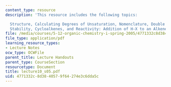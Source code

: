```yaml
---
content_type: resource
description: 'This resource includes the following topics:

  Structure, Calculating Degrees of Unsaturation, Nomenclature, Double Bond Geometry,
  Stability, Cycloalkenes, and Reactivity: Addition of H-X to an Alkene (Example).'
file: /media/courses/5-12-organic-chemistry-i-spring-2005/4771332c8d3840579f64274e3c6dda5c_lecture10_s05.pdf
file_type: application/pdf
learning_resource_types:
- Lecture Notes
ocw_type: OCWFile
parent_title: Lecture Handouts
parent_type: CourseSection
resourcetype: Document
title: lecture10_s05.pdf
uid: 4771332c-8d38-4057-9f64-274e3c6dda5c
---
```

